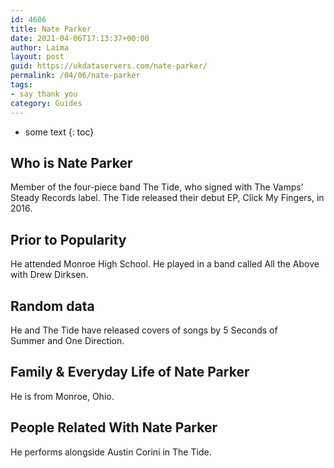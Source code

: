 ```yaml
---
id: 4606
title: Nate Parker
date: 2021-04-06T17:13:37+00:00
author: Laima
layout: post
guid: https://ukdataservers.com/nate-parker/
permalink: /04/06/nate-parker
tags:
- say thank you
category: Guides
---
```


* some text
{: toc}


## Who is Nate Parker
                  
                  
                  
Member of the four-piece band The Tide, who signed with The Vamps&#8217; Steady Records label. The Tide released their debut EP, Click My Fingers, in 2016.  
                  
              
            
              
            
                
                
                
## Prior to Popularity
                  
                  
                  
He attended Monroe High School. He played in a band called All the Above with Drew Dirksen. 
                  
              
            
              
            
                
                
                
## Random data
                  
                  
                  
He and The Tide have released covers of songs by 5 Seconds of Summer and One Direction. 
                  
              
            
              
            
                
                
                
## Family & Everyday Life of Nate Parker
                  
                  
                  
He is from Monroe, Ohio.
                  
              
            
              
            
                
                
                
## People Related With Nate Parker
                  
                  
                  
He performs alongside Austin Corini in The Tide. 
                  
              
            
              
            
                
              
            
              
              
            
            
              
            
          
          
          